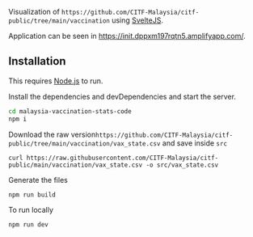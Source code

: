 Visualization of `https://github.com/CITF-Malaysia/citf-public/tree/main/vaccination` using [SvelteJS](https://svelte.dev/).

Application can be seen in https://init.dppxm197rqtn5.amplifyapp.com/.

## Installation

This requires [Node.js](https://nodejs.org/) to run.

Install the dependencies and devDependencies and start the server.

```sh
cd malaysia-vaccination-stats-code
npm i
```

Download the raw version`https://github.com/CITF-Malaysia/citf-public/tree/main/vaccination/vax_state.csv` and save inside `src`

```
curl https://raw.githubusercontent.com/CITF-Malaysia/citf-public/main/vaccination/vax_state.csv -o src/vax_state.csv
```

Generate the files

```
npm run build
```

To run locally

```
npm run dev
```

